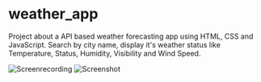 # weather_app
Project about a API based weather forecasting app using HTML, CSS and JavaScript. Search by city name, display it's weather status like Temperature, Status, Humidity, Visibility and Wind Speed.

![Screenrecording](https://github.com/Suvadip-sana/weather_app/assets/78638404/e999ffd8-f064-4842-b119-8e2bfcb5171d) 
![Screenshot](https://github.com/Suvadip-sana/weather_app/assets/78638404/d1043254-ee19-4b64-ad10-367d0a2b6cc7)





